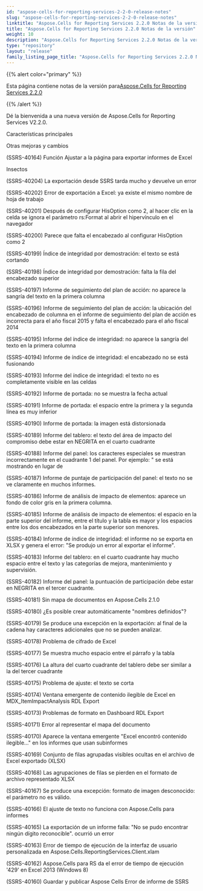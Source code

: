 ```yaml
---
id: "aspose-cells-for-reporting-services-2-2-0-release-notes"
slug: "aspose-cells-for-reporting-services-2-2-0-release-notes"
linktitle: "Aspose.Cells for Reporting Services 2.2.0 Notas de la versión"
title: "Aspose.Cells for Reporting Services 2.2.0 Notas de la versión"
weight: 10
description: "Aspose.Cells for Reporting Services 2.2.0 Notas de la versión – the latest updates and fixes."
type: "repository"
layout: "release"
family_listing_page_title: "Aspose.Cells for Reporting Services 2.2.0 Notas de la versión"
---
```

{{% alert color="primary" %}} 

 Esta página contiene notas de la versión para[Aspose.Cells for Reporting Services 2.2.0](https://releases.aspose.com/cells/reportingservices/new-releases/aspose.cells-for-reporting-services-2.2.0/)

{{% /alert %}} 

Dé la bienvenida a una nueva versión de Aspose.Cells for Reporting Services V2.2.0.

 Características principales

 Otras mejoras y cambios

(SSRS-40164) Función Ajustar a la página para exportar informes de Excel

 Insectos

(SSRS-40204) La exportación desde SSRS tarda mucho y devuelve un error

(SSRS-40202) Error de exportación a Excel: ya existe el mismo nombre de hoja de trabajo

(SSRS-40201) Después de configurar HisOption como 2, al hacer clic en la celda se ignora el parámetro rs:Format al abrir el hipervínculo en el navegador

(SSRS-40200) Parece que falta el encabezado al configurar HisOption como 2

(SSRS-40199) Índice de integridad por demostración: el texto se está cortando

(SSRS-40198) Índice de integridad por demostración: falta la fila del encabezado superior

(SSRS-40197) Informe de seguimiento del plan de acción: no aparece la sangría del texto en la primera columna

(SSRS-40196) Informe de seguimiento del plan de acción: la ubicación del encabezado de columna en el informe de seguimiento del plan de acción es incorrecta para el año fiscal 2015 y falta el encabezado para el año fiscal 2014

(SSRS-40195) Informe del índice de integridad: no aparece la sangría del texto en la primera columna

(SSRS-40194) Informe de índice de integridad: el encabezado no se está fusionando

(SSRS-40193) Informe del índice de integridad: el texto no es completamente visible en las celdas

(SSRS-40192) Informe de portada: no se muestra la fecha actual

(SSRS-40191) Informe de portada: el espacio entre la primera y la segunda línea es muy inferior

(SSRS-40190) Informe de portada: la imagen está distorsionada

(SSRS-40189) Informe del tablero: el texto del área de impacto del compromiso debe estar en NEGRITA en el cuarto cuadrante

(SSRS-40188) Informe del panel: los caracteres especiales se muestran incorrectamente en el cuadrante 1 del panel. Por ejemplo: &quot; se está mostrando en lugar de

(SSRS-40187) Informe de puntaje de participación del panel: el texto no se ve claramente en muchos informes.

(SSRS-40186) Informe de análisis de impacto de elementos: aparece un fondo de color gris en la primera columna.

(SSRS-40185) Informe de análisis de impacto de elementos: el espacio en la parte superior del informe, entre el título y la tabla es mayor y los espacios entre los dos encabezados en la parte superior son menores.

(SSRS-40184) Informe de índice de integridad: el informe no se exporta en XLSX y genera el error: "Se produjo un error al exportar el informe".

(SSRS-40183) Informe del tablero: en el cuarto cuadrante hay mucho espacio entre el texto y las categorías de mejora, mantenimiento y supervisión.

(SSRS-40182) Informe del panel: la puntuación de participación debe estar en NEGRITA en el tercer cuadrante.

(SSRS-40181) Sin mapa de documentos en Aspose.Cells 2.1.0

(SSRS-40180) ¿Es posible crear automáticamente "nombres definidos"?

(SSRS-40179) Se produce una excepción en la exportación: al final de la cadena hay caracteres adicionales que no se pueden analizar.

(SSRS-40178) Problema de cifrado de Excel

(SSRS-40177) Se muestra mucho espacio entre el párrafo y la tabla

(SSRS-40176) La altura del cuarto cuadrante del tablero debe ser similar a la del tercer cuadrante

(SSRS-40175) Problema de ajuste: el texto se corta

(SSRS-40174) Ventana emergente de contenido ilegible de Excel en MDX_ItemImpactAnalysis RDL Export

(SSRS-40173) Problemas de formato en Dashboard RDL Export

(SSRS-40171) Error al representar el mapa del documento

(SSRS-40170) Aparece la ventana emergente "Excel encontró contenido ilegible..." en los informes que usan subinformes

(SSRS-40169) Conjunto de filas agrupadas visibles ocultas en el archivo de Excel exportado (XLSX)

(SSRS-40168) Las agrupaciones de filas se pierden en el formato de archivo representado XLSX

(SSRS-40167) Se produce una excepción: formato de imagen desconocido: el parámetro no es válido.

(SSRS-40166) El ajuste de texto no funciona con Aspose.Cells para informes

(SSRS-40165) La exportación de un informe falla: "No se pudo encontrar ningún dígito reconocible". ocurrió un error

(SSRS-40163) Error de tiempo de ejecución de la interfaz de usuario personalizada en Aspose.Cells.ReportingServices.Client.xlam

(SSRS-40162) Aspose.Cells para RS da el error de tiempo de ejecución '429' en Excel 2013 (Windows 8)

(SSRS-40160) Guardar y publicar Aspose Cells Error de informe de SSRS
